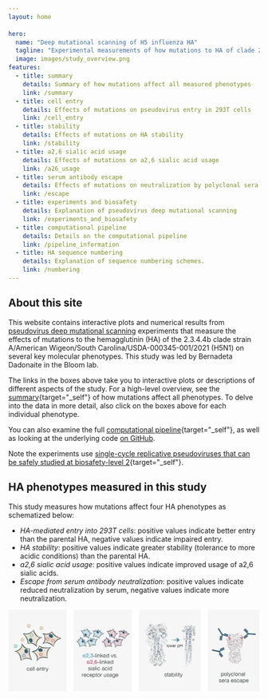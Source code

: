 ```yaml
---
layout: home

hero:
  name: "Deep mutational scanning of H5 influenza HA"
  tagline: "Experimental measurements of how mutations to HA of clade 2.3.4.4b strain A/American Wigeon/South Carolina/USDA-000345-001/2021 (H5N1) affect molecular phenotypes relevant to pandemic risk."
  image: images/study_overview.png
features:
  - title: summary
    details: Summary of how mutations affect all measured phenotypes
    link: /summary
  - title: cell entry
    details: Effects of mutations on pseudovirus entry in 293T cells
    link: /cell_entry
  - title: stability
    details: Effects of mutations on HA stability
    link: /stability
  - title: a2,6 sialic acid usage
    details: Effects of mutations on a2,6 sialic acid usage
    link: /a26_usage
  - title: serum antibody escape
    details: Effects of mutations on neutralization by polyclonal sera
    link: /escape
  - title: experiments and biosafety
    details: Explanation of pseudovirus deep mutational scanning
    link: /experiments_and_biosafety
  - title: computational pipeline
    details: Details on the computational pipeline
    link: /pipeline_information
  - title: HA sequence numbering
    details: Explanation of sequence numbering schemes.
    link: /numbering
---
```


## About this site
This website contains interactive plots and numerical results from [pseudovirus deep mutational scanning](https://doi.org/10.1016/j.cell.2023.02.001) experiments that measure the effects of mutations to the hemagglutinin (HA) of the 2.3.4.4b clade strain A/American Wigeon/South Carolina/USDA-000345-001/2021 (H5N1) on several key molecular phenotypes.
This study was led by Bernadeta Dadonaite in the Bloom lab.

The links in the boxes above take you to interactive plots or descriptions of different aspects of the study.
For a high-level overview, see the [summary](summary){target="_self"} of how mutations affect all phenotypes.
To delve into the data in more detail, also click on the boxes above for each individual phenotype.

You can also examine the full [computational pipeline](pipeline_information){target="_self"}, as well as looking at the underlying code [on GitHub](https://github.com/dms-vep/Flu_H5_American-Wigeon_South-Carolina_2021-H5N1_DMS).

Note the experiments use [single-cycle replicative pseudoviruses that can be safely studied at biosafety-level 2](experiments_and_biosafety){target="_self"}.

## HA phenotypes measured in this study
This study measures how mutations affect four HA phenotypes as schematized below:
 - *HA-mediated entry into 293T cells*: positive values indicate better entry than the parental HA, negative values indicate impaired entry.
 - *HA stability*: positive values indicate greater stability (tolerance to more acidic conditions) than the parental HA.
 - *a2,6 sialic acid usage*: positive values indicate improved usage of a2,6 sialic acids.
 - *Escape from serum antibody neutralization*: positive values indicate reduced neutralization by serum, negative values indicate more neutralization.

![schematic of phenotypes measured](public/images/all_phenotypes.png)
